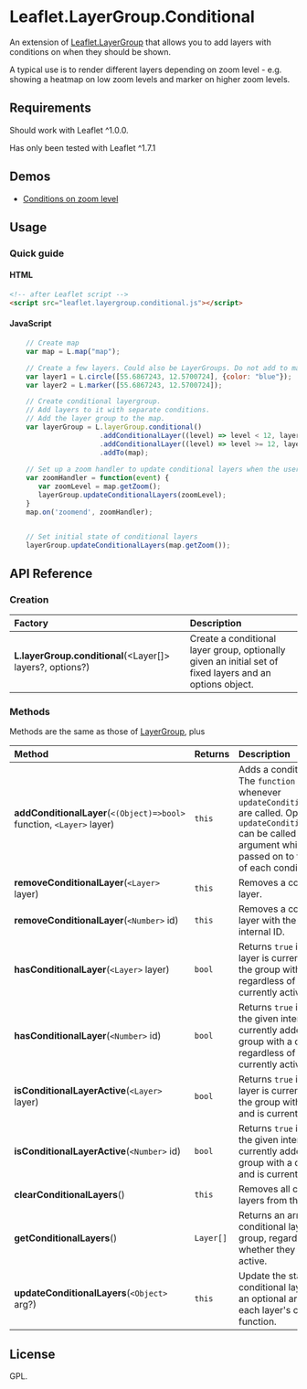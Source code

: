 # Leaflet.LayerGroup.Conditional

An extension of [Leaflet.LayerGroup](http://leafletjs.com/reference.html#layergroup) that allows you to add layers with conditions on when they should be shown.

A typical use is to render different layers depending on zoom level - e.g. showing a heatmap on low zoom levels and marker on higher zoom levels.

## Requirements
Should work with Leaflet ^1.0.0.

Has only been tested with Leaflet ^1.7.1

## Demos
* [Conditions on zoom level](examples/zoom.html)


## Usage

### Quick guide

#### HTML
```html
<!-- after Leaflet script -->
<script src="leaflet.layergroup.conditional.js"></script>
```

#### JavaScript
```javascript
    // Create map
    var map = L.map("map");

    // Create a few layers. Could also be LayerGroups. Do not add to map.
    var layer1 = L.circle([55.6867243, 12.5700724], {color: "blue"});
    var layer2 = L.marker([55.6867243, 12.5700724]);

    // Create conditional layergroup.
    // Add layers to it with separate conditions.
    // Add the layer group to the map.
    var layerGroup = L.layerGroup.conditional()
                      .addConditionalLayer((level) => level < 12, layer1)
                      .addConditionalLayer((level) => level >= 12, layer2)
                      .addTo(map);
    
    // Set up a zoom handler to update conditional layers when the user zooms.
    var zoomHandler = function(event) {
       var zoomLevel = map.getZoom();
       layerGroup.updateConditionalLayers(zoomLevel);
    }
    map.on('zoomend', zoomHandler);


    // Set initial state of conditional layers
    layerGroup.updateConditionalLayers(map.getZoom());

```


## API Reference

### Creation

| Factory                                                                           | Description                                                                                              |
| :-------------------------------------------------------------------------------- | :------------------------------------------------------------------------------------------------------- |
| **L.layerGroup.conditional**(<Layer[]> layers?, <Object> options?)                | Create a conditional layer group, optionally given an initial set of fixed layers and an options object. |

### Methods
Methods are the same as those of [LayerGroup](http://leafletjs.com/reference.html#layergroup), plus

| Method                                                                   | Returns    | Description                                                                                                                      |
| :----------------------------------------------------------------------- | :--------- | :------------------------------------------------------------------------------------------------------------------------------- |
| **addConditionalLayer**(`<(Object)=>bool>` function, `<Layer>` layer)    | `this`     | Adds a conditional layer. The `function` is evaluated whenever `updateConditionalLayers()` are called. Optionally, `updateConditionalLayers()` can be called with a single argument which is then passed on to the `function` of each conditional layer. |
| **removeConditionalLayer**(`<Layer>` layer)                              | `this`     | Removes a conditional layer.                                                                                                     |
| **removeConditionalLayer**(`<Number>` id)                                | `this`     | Removes a conditional layer with the specified internal ID.                                                                      |
| **hasConditionalLayer**(`<Layer>` layer)                                 | `bool`     | Returns `true` if the given layer is currently added to the group with a condition, regardless of whether it is currently active |
| **hasConditionalLayer**(`<Number>` id)                                   | `bool`     | Returns `true` if a layer with the given internal ID is currently added to the group with a condition, regardless of whether it is currently active |
| **isConditionalLayerActive**(`<Layer>` layer)                            | `bool`     | Returns `true` if the given layer is currently added to the group with a condition, and is currently active                      |
| **isConditionalLayerActive**(`<Number>` id)                              | `bool`     | Returns `true` if a layer with the given internal ID is currently added to the group with a condition, and is currently active   |
| **clearConditionalLayers**()                                             | `this`     | Removes all conditional layers from the group                                                                                    |
| **getConditionalLayers**()                                               | `Layer[]`  | Returns an array of conditional layers in the group, regardless of whether they are currently active.                            |
| **updateConditionalLayers**(`<Object>` arg?)                             | `this`     | Update the status of all conditional layers, passing an optional argument to each layer's condition function.                    |




## License

GPL.
